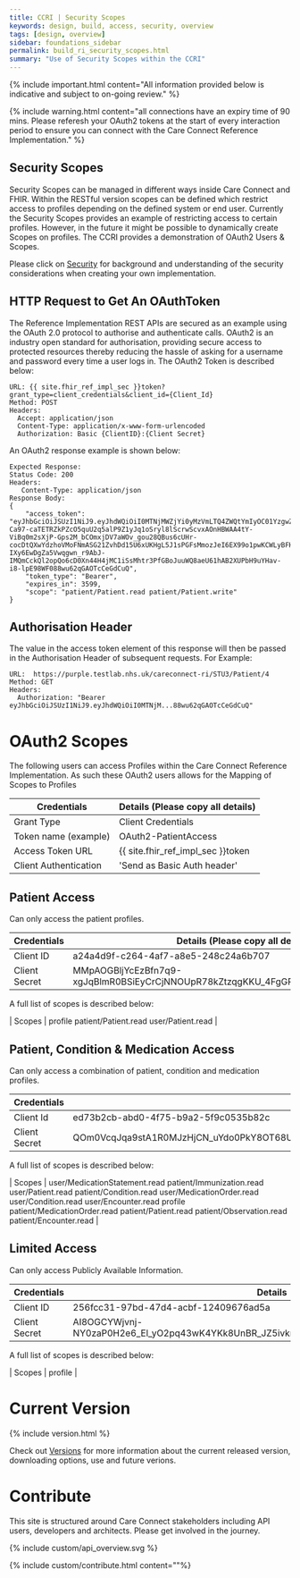 ```yaml
---
title: CCRI | Security Scopes
keywords: design, build, access, security, overview
tags: [design, overview]
sidebar: foundations_sidebar
permalink: build_ri_security_scopes.html
summary: "Use of Security Scopes within the CCRI"
---
```


{% include important.html content="All information provided below is indicative and subject to on-going review." %}

{% include warning.html content="all connections have an expiry time of 90 mins. Please referesh your OAuth2 tokens at the start of every interaction period to ensure you can connect with the Care Connect Reference Implementation." %}


## Security Scopes  ##

Security Scopes can be managed in different ways inside Care Connect and FHIR. Within the RESTful version scopes can be defined which restrict access to profiles depending on the defined system or end user. Currently the Security Scopes provides an example of restricting access to certain profiles. However, in the future it might be possible to dynamically create Scopes on profiles. The CCRI provides a demonstration of OAuth2 Users & Scopes.

Please click on [Security](build_ri_security.html) for background and understanding of the security considerations when creating your own implementation.

## HTTP Request to Get An OAuthToken ##
The Reference Implementation REST APIs are secured as an example using the OAuth 2.0 protocol to authorise and authenticate calls. OAuth2 is an industry open standard for authorisation, providing secure access to protected resources thereby reducing the hassle of asking for a username and password every time a user logs in. The OAuth2 Token is described below:

```
URL: {{ site.fhir_ref_impl_sec }}token?grant_type=client_credentials&client_id={Client_Id}
Method: POST
Headers:
  Accept: application/json
  Content-Type: application/x-www-form-urlencoded
  Authorization: Basic {ClientID}:{Client Secret}
```

An OAuth2 response example is shown below:

```
Expected Response:
Status Code: 200
Headers:
   Content-Type: application/json
Response Body:
{
    "access_token": "eyJhbGciOiJSUzI1NiJ9.eyJhdWQiOiI0MTNjMWZjYi0yMzVmLTQ4ZWQtYmIyOC01YzgwZTMwYjVlODQiLCJpc3MiOiJodHRwOlwvXC9wdXJwbGUudGVzdGxhYi5uaHMudWs6MjAwODBcLyIsImV4cCI6MTUxMzA5NjU3NywiaWF0IjoxNTEzMDkyOTc3LCJqdGkiOiJkNWE2MWM4Ny1iMjI5LTQ5ODctOTk3ZS01ZTJlOGZlNmIwNGQifQ.UthMhHtWWJFRFhrYV33AqJtL0nn6-Ca97-caTETRZkPZcO5quU2q5alP9Z1yJq1oSryl8lScrwScvxAOnHBWAA4tY-ViBq0m2sXjP-Gps2M_bCOmxjDV7aWOv_gou28QBus6cUHr-cocDtQXwYdzhoVMoFNmASG21ZvhDd15U6xUKHgL5J1sPGFsMmozJeI6EX99o1pwKCWLyBFHXtRp02fyXfC-IXy6EwDgZa5Vwqgwn_r9AbJ-IMQmCckQl2opQo6cD0Xn44H4jMC1iSsMhtr3PfGBoJuuWQ8aeU61hAB2XUPbH9uYHav-i8-lpE98WF088wu62qGAOTcCeGdCuQ",
    "token_type": "Bearer",
    "expires_in": 3599,
    "scope": "patient/Patient.read patient/Patient.write"
}
```

## Authorisation Header

The value in the access token element of this response will then be passed in the Authorisation Header of subsequent requests. For Example:

```
URL:  https://purple.testlab.nhs.uk/careconnect-ri/STU3/Patient/4
Method: GET
Headers:
  Authorization: "Bearer eyJhbGciOiJSUzI1NiJ9.eyJhdWQiOiI0MTNjM...88wu62qGAOTcCeGdCuQ"
```


# OAuth2 Scopes 

The following users can access Profiles within the Care Connect Reference Implementation. As such these OAuth2 users allows for the Mapping of Scopes to Profiles

| Credentials | Details (Please copy all details) |
| ------------- |----------------|
| Grant Type | Client Credentials | 
| Token name (example) | OAuth2-PatientAccess |
| Access Token URL | {{ site.fhir_ref_impl_sec }}token |
| Client Authentication | 'Send as Basic Auth header' |


## Patient Access

Can only access the patient profiles.

| Credentials | Details (Please copy all details) |
| ------------- |----------------|
| Client ID | a24a4d9f-c264-4af7-a8e5-248c24a6b707 |
| Client Secret | MMpAOGBljYcEzBfn7q9-xgJqBlmR0BSiEyCrCjNNOUpR78kZtzqgKKU_4FgGRFNWbtc6jPIErLwoYwRgnlvijA |

A full list of scopes is described below:

| Scopes | profile patient/Patient.read  user/Patient.read |

## Patient, Condition & Medication Access

Can only access a combination of patient, condition and medication profiles.

| Credentials | Details |
| ------------- |----------------|
| Client Id | ed73b2cb-abd0-4f75-b9a2-5f9c0535b82c |
| Client Secret | QOm0VcqJqa9stA1R0MJzHjCN_uYdo0PkY8OT68UCk2XDFxFrAUjajuqOvIom5dISjKshx2YiU51mXtx7W5UOwQ |


A full list of scopes is described below:

| Scopes | user/MedicationStatement.read patient/Immunization.read user/Patient.read patient/Condition.read user/MedicationOrder.read user/Condition.read user/Encounter.read profile patient/MedicationOrder.read patient/Patient.read patient/Observation.read patient/Encounter.read |

## Limited Access

Can only access Publicly Available Information.

| Credentials | Details |
| ------------- |----------------|
| Client ID | 256fcc31-97bd-47d4-acbf-12409676ad5a |
| Client Secret | AI8OGCYWjvnj-NY0zaP0H2e6_El_yO2pq43wK4YKk8UnBR_JZ5ivkmkXFtlkiL6LKWsL8H7ksab0V_Hk9c4OeMI |


A full list of scopes is described below:

| Scopes | profile |



# Current Version #

{% include version.html %}

Check out [Versions](build_ri_version.html) for more information about the current released version, downloading options, use and future verions.


# Contribute #

This site is structured around Care Connect stakeholders including API users, developers and architects. Please get involved in the journey.

{% include custom/api_overview.svg %}

{% include custom/contribute.html content=""%}
